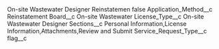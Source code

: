 <?xml version="1.0" encoding="UTF-8"?>
<CustomMetadata xmlns="http://soap.sforce.com/2006/04/metadata" xmlns:xsi="http://www.w3.org/2001/XMLSchema-instance" xmlns:xsd="http://www.w3.org/2001/XMLSchema">
    <label>On-site Wastewater Designer Reinstatemen</label>
    <protected>false</protected>
    <values>
        <field>Application_Method__c</field>
        <value xsi:type="xsd:string">Reinstatement</value>
    </values>
    <values>
        <field>Board__c</field>
        <value xsi:type="xsd:string">On-site Wastewater</value>
    </values>
    <values>
        <field>License_Type__c</field>
        <value xsi:type="xsd:string">On-site Wastewater Designer</value>
    </values>
    <values>
        <field>Sections__c</field>
        <value xsi:type="xsd:string">Personal Information,License Information,Attachments,Review and Submit</value>
    </values>
    <values>
        <field>Service_Request_Type__c</field>
        <value xsi:nil="true"/>
    </values>
    <values>
        <field>flag__c</field>
        <value xsi:nil="true"/>
    </values>
</CustomMetadata>

